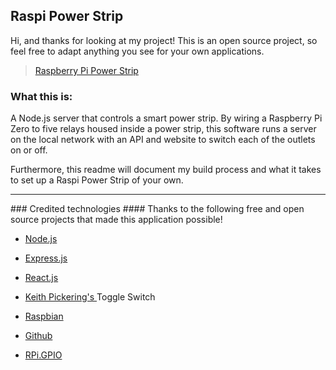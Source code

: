 ## Raspi Power Strip

Hi, and thanks for looking at my project! This is an open source project, so feel free to adapt anything you see for your own applications.


<blockquote class="imgur-embed-pub" lang="en" data-id="a/WE5k9"><a href="//imgur.com/a/WE5k9">Raspberry Pi Power Strip</a></blockquote><script async src="//s.imgur.com/min/embed.js" charset="utf-8"></script>

### What this is: 
A Node.js server that controls a smart power strip. By wiring a Raspberry Pi Zero to five relays housed inside a power strip, this software runs a server on the local network with an API and website to switch each of the outlets on or off. 

Furthermore, this readme will document my build process and what it takes to set up a Raspi Power Strip of your own. 

<hr>
### Credited technologies
#### Thanks to the following free and open source projects that made this application possible!

* <a href="https://nodejs.org/en/">Node.js</a>
* <a href="http://expressjs.com/">Express.js</a>
* <a href="https://facebook.github.io/react/index.html">React.js</a>

* <a href="https://codepen.io/keithpickering/">Keith Pickering's </a> Toggle Switch

* <a href="https://www.raspbian.org/">Raspbian</a>
* <a href="https://github.com/">Github</a>

* <a href="https://pypi.python.org/pypi/RPi.GPIO">RPi.GPIO</a>
